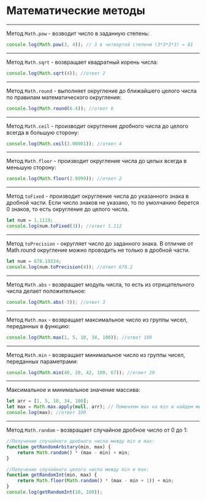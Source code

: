 # Математические методы
----

Метод `Math.pow` - возводит число в заданную степень:
```js
console.log(Math.pow(3, 4)); // 3 в четвертой степени (3*3*3*3) = 81
```

----

Метод `Math.sqrt` - возвращает квадратный корень числа:
```js
console.log(Math.sqrt(4)); //ответ 2
```

----

Метод `Math.round` - выполняет округление до ближайшего целого числа по правилам математического округления:
```js
console.log(Math.round(6.4)); //ответ 6
```

---

Метод `Math.ceil` - производит округление дробного числа до целого всегда в большую сторону:
```js
console.log(Math.ceil(3.00001)); //ответ 4
```

---

Метод `Math.floor` - производит округление числа до целых всегда в меньшую сторону:
```js
console.log(Math.floor(2.9999)); //ответ 2
```

---

Метод `toFixed` - производит округление числа до указанного знака в дробной части.
Если число знаков не указано, то по умолчанию берется 0 знаков, то есть округление до целого числа.
```js
let num = 1.1119;
console.log(num.toFixed(3)); //ответ 1.112
```

---

Метод `toPrecision` - округляет число до заданного знака.
В отличие от Math.round округление можно проводить не только в дробной части.
```js
let num = 678.19324;
console.log(num.toPrecision(4)); //ответ 678.2
```

---

Метод `Math.abs` - возвращает модуль числа, то есть из отрицательного числа делает положительное:
```js
console.log(Math.abs(-3)); //ответ 3
```

---

Метод `Math.max` - возвращает максимальное число из группы чисел, переданных в функцию:
```js
console.log(Math.max(1, 5, 10, 34, 100)); //ответ 100
```

---

Метод `Math.min` - возвращает минимальное число из группы чисел, переданных параметрами:
```js
console.log(Math.min(40, 20, 42, 100, 67)); //ответ 20
```

---

Максимальное и минимальное значение массива:
```js
let arr = [1, 5, 10, 34, 100];
let max = Math.max.apply(null, arr); // Поменяем max на min и найдем минимальное
console.log(max); //ответ 100
```

---

Метод `Math.random` - возвращает случайное дробное число от 0 до 1:
```js
//Получение случайного дробного числа между min и max:
function getRandomArbitary(min, max) {
	return Math.random() * (max - min) + min;
}

//Получение случайного целого числа между min и max:
function getRandomInt(min, max) {
	return Math.floor(Math.random() * (max - min + 1)) + min;
}
console.log(getRandomInt(10, 100));
```